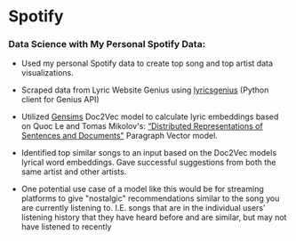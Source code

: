 # Spotify
### Data Science with My Personal Spotify Data:

* Used my personal Spotify data to create top song and top artist data visualizations.

* Scraped data from Lyric Website Genius using [lyricsgenius](https://lyricsgenius.readthedocs.io/en/master/) (Python client for Genius API)

* Utilized [Gensims](https://radimrehurek.com/gensim/models/doc2vec.html) Doc2Vec model to calculate lyric embeddings based on Quoc Le and Tomas Mikolov's: [“Distributed Representations of Sentences and Documents"](https://arxiv.org/pdf/1405.4053v2.pdf) Paragraph Vector model.

* Identified top similar songs to an input based on the Doc2Vec models lyrical word embeddings. Gave successful suggestions from both the same artist and other artists.

* One potential use case of a model like this would be for streaming platforms to give "nostalgic" recommendations similar to the song you are currently listening to. I.E. songs that are in the individual users' listening history that they have heard before and are similar, but may not have listened to recently
